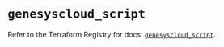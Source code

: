 # `genesyscloud_script`

Refer to the Terraform Registry for docs: [`genesyscloud_script`](https://registry.terraform.io/providers/mypurecloud/genesyscloud/1.70.0/docs/resources/script).

